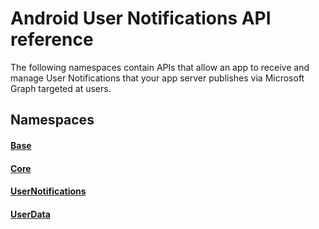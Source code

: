 # Android User Notifications API reference

The following namespaces contain APIs that allow an app to receive and manage User Notifications that your app server publishes via Microsoft Graph targeted at users. 

## Namespaces

#### [Base](https://docs.microsoft.com/java/api/com.microsoft.connecteddevices.base)
#### [Core](https://docs.microsoft.com/java/api/com.microsoft.connecteddevices.core)
#### [UserNotifications]( https://docs.microsoft.com/en-us/java/api/com.microsoft.connecteddevices.usernotifications)
#### [UserData](https://docs.microsoft.com/java/api/com.microsoft.connecteddevices.userdata)
